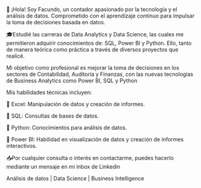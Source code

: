 👋 ¡Hola! Soy Facundo, un contador apasionado por la tecnología y el análisis de datos. Comprometido con el aprendizaje continuo para impulsar la toma de decisiones basada en datos. 

🎓Estudié las carreras de Data Analytics y Data Science, las cuales me permitieron adquirir conocimientos de: SQL, Power BI y Python. Ello, tanto de manera teórica como práctica a través de diversos proyectos que realicé.

   Mi objetivo como profesional es mejorar la toma de decisiones en los sectores de Contabilidad, Auditoría y Finanzas, con las nuevas tecnologías de Business Analytics como Power BI, SQL y Python

 Mis habilidades técnicas incluyen:

📌 Excel: Manipulación de datos y creación de informes.

📌 SQL: Consultas de bases de datos.

📌 Python: Conocimientos para análisis de datos.

📌 Power BI: Habilidad en visualización de datos y creación de informes interactivos.

📥Por cualquier consulta o interés en contactarme, puedes hacerlo mediante un mensaje en mi inbox de Linkedin

 Análisis de datos | Data Science | Business Intelligence
<!---
facud1/facud1 is a ✨ special ✨ repository because its `README.md` (this file) appears on your GitHub profile.
You can click the Preview link to take a look at your changes.
--->
